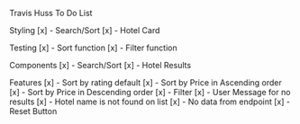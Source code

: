 Travis Huss To Do List

Styling
    [x] - Search/Sort
    [x] - Hotel Card

Testing
    [x] - Sort function
    [x] - Filter function

Components
    [x] - Search/Sort
    [x] - Hotel Results

Features
    [x] - Sort by rating default
    [x] - Sort by Price in Ascending order
    [x] - Sort by Price in Descending order
    [x] - Filter
    [x] - User Message for no results
        [x] - Hotel name is not found on list
        [x] - No data from endpoint 
    [x] - Reset Button

